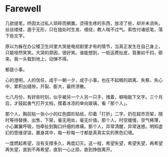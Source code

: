 # Farewell



几欲提笔，终因太过私人琐碎而搁置。烫得生疼的东西，放凉了些，却并未消失。丝丝缕缕，遁于无形，只在独处时生发、缠绕，教人喘不过气。索性付诸纸笔，落下些文字。



原以为躲在办公楼卫生间里大哭是电视剧里才有的情节，当真正发生在自己身上，只能哑然笑笑。大哭的原因，很好笑。谁能想到，一桩运费扯皮，竟重如千钧，砸来。我一头栽到地上，动弹不得。



都是小事。



心的澄明，人的信任，成于一朝一夕，成于小事。也在不起眼的疏离、失察、失心中，累积出缝隙，开裂、膨大，最终溃散。



七八月份，有好些时刻，似乎被另一个人另一只手，拽着，噼啪敲下文字。三个月后，才鼓起勇气打开文档，摸着冰凉的单向玻璃，看「那个人」。



那个人，胸前贴一张小小的红色圆形贴纸，印着「打折」二字。扔在超市货架，随时等待替换、出售、下架，毫无用处，毫无价值。那个人，时空缓慢，空气稀薄，小心翼翼呼吸，怕牵扯到胸口纤细的疼痛。那个人，异常清醒，异常迷惑。明知虚幻的思维谬误，置身其中，每一秒每一寸都是真真实实的黑色幻境。



一度燃起希望，没有支撑多久，再度幻灭。这一程，希望失望，希望失望，再希望再失望，直到不再希望，直到一心止损，直到挣脱离开。



